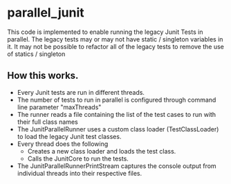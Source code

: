 # parallel_junit

This code is implemented to enable running the legacy Junit Tests in parallel. The legacy tests may or may not have static / singleton variables in it. It may not be possible to refactor all of the legacy tests to remove the use of statics / singleton

## How this works.
* Every Junit tests are run in different threads.
* The number of tests to run in parallel is configured through command line parameter "maxThreads"
* The runner reads a file containing the list of the test cases to run with their full class names
* The JunitParallelRunner uses a custom class loader (TestClassLoader) to load the legacy Junit test classes.
* Every thread does the following
    - Creates a new class loader and loads the test class.
    - Calls the JunitCore to run the tests.
* The JunitParallelRunnerPrintStream captures the console output from individual threads into their respective files.
